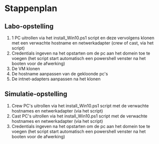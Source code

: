 # Stappenplan

## Labo-opstelling

1. 1 PC uitrollen via het install_Win10.ps1 script en deze vervolgens klonen met een verwachte hostname en netwerkadapter (crew of cast, via het script)
2. Credentials ingeven na het opstarten om de pc aan het domein toe te voegen  (het script start automatisch een powershell venster na het booten voor de afwerking)
3. De VM klonen
4. De hostname aanpassen van de gekloonde pc's
5. De intnet-adapters aanpassen na het klonen

## Simulatie-opstelling

1. Crew PC's uitrollen via het install_Win10.ps1 script met de verwachte hostnames en netwerkadapter (via het script)
2. Cast PC's uitrollen via het install_Win10.ps1 script met de verwachte hostnames en netwerkadapter (via het script)
3. Credentials ingeven na het opstarten om de pc aan het domein toe te voegen (het script start automatisch een powershell venster na het booten voor de afwerking)
